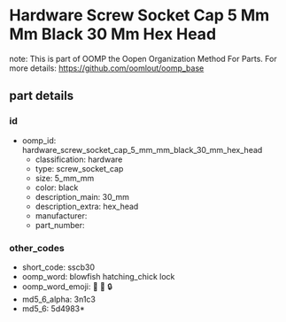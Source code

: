 # Hardware Screw Socket Cap 5 Mm Mm Black 30 Mm Hex Head  

note: This is part of OOMP the Oopen Organization Method For Parts. For more details: https://github.com/oomlout/oomp_base

##  part details





### id
* oomp_id: hardware_screw_socket_cap_5_mm_mm_black_30_mm_hex_head
  * classification: hardware
  * type: screw_socket_cap
  * size: 5_mm_mm
  * color: black
  * description_main: 30_mm
  * description_extra: hex_head
  * manufacturer: 
  * part_number: 

### other_codes
* short_code: sscb30
* oomp_word: blowfish hatching_chick lock
* oomp_word_emoji: :blowfish: :hatching_chick: :lock:
* md5_6_alpha: 3n1c3
* md5_6: 5d4983* 